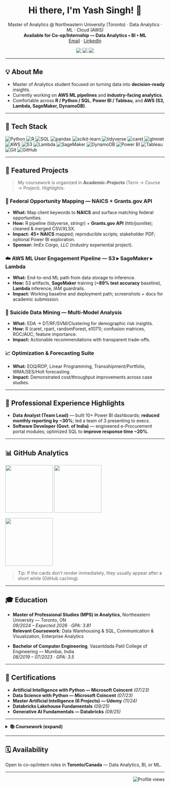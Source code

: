<!-- Profile README for github.com/singhyash2209 -->
<h1 align="center">Hi there, I'm Yash Singh! 👋</h1>

<p align="center">
  Master of Analytics @ Northeastern University (Toronto) · Data Analytics · ML · Cloud (AWS)<br/>
  <b>Available for Co-op/Internship — Data Analytics • BI • ML</b><br/>
  <a href="mailto:yash.singh504@gmail.com">Email</a> ·
  <a href="https://www.linkedin.com/in/singhyash2209">LinkedIn</a>
</p>

<p align="center">
  <!-- Social / Contact Badges -->
  <a href="mailto:singh.yasham@northeastern.edu"><img src="https://img.shields.io/badge/Email-Contact-informational?style=flat&logo=gmail&logoColor=white&color=EA4335" /></a>
  <a href="https://www.linkedin.com/in/singhyash2209"><img src="https://img.shields.io/badge/LinkedIn-Connect-blue?style=flat&logo=linkedin" /></a>
  <img src="https://img.shields.io/badge/Toronto-ON-lightgrey?style=flat&logo=google-maps" />
</p>

---

## 💡 About Me
- Master of Analytics student focused on turning data into **decision-ready** insights.
- Currently working on **AWS ML pipelines** and **industry-facing analytics**.
- Comfortable across **R / Python / SQL**, **Power BI / Tableau**, and **AWS (S3, Lambda, SageMaker, DynamoDB)**.

---

## 🧰 Tech Stack
<p>
  <!-- Languages -->
  <img alt="Python" src="https://img.shields.io/badge/Python-3776AB?logo=python&logoColor=white" />
  <img alt="R" src="https://img.shields.io/badge/R-276DC3?logo=r&logoColor=white" />
  <img alt="SQL" src="https://img.shields.io/badge/SQL-005C8A?logo=databricks&logoColor=white" />
  <!-- Data/ML -->
  <img alt="pandas" src="https://img.shields.io/badge/pandas-150458?logo=pandas&logoColor=white" />
  <img alt="scikit-learn" src="https://img.shields.io/badge/scikit--learn-F7931E?logo=scikitlearn&logoColor=white" />
  <img alt="tidyverse" src="https://img.shields.io/badge/tidyverse-1A162D?logo=R&logoColor=white" />
  <img alt="caret" src="https://img.shields.io/badge/caret-R%20pkg-75AADB" />
  <img alt="glmnet" src="https://img.shields.io/badge/glmnet-R%20pkg-75AADB" />
  <!-- Cloud -->
  <img alt="AWS" src="https://img.shields.io/badge/AWS-232F3E?logo=amazon-aws&logoColor=white" />
  <img alt="S3" src="https://img.shields.io/badge/S3-569A31?logo=amazons3&logoColor=white" />
  <img alt="Lambda" src="https://img.shields.io/badge/Lambda-FF9900?logo=awslambda&logoColor=white" />
  <img alt="SageMaker" src="https://img.shields.io/badge/SageMaker-1F72B5?logo=amazonaws&logoColor=white" />
  <img alt="DynamoDB" src="https://img.shields.io/badge/DynamoDB-4053D6?logo=amazondynamodb&logoColor=white" />
  <!-- BI -->
  <img alt="Power BI" src="https://img.shields.io/badge/Power%20BI-F2C811?logo=powerbi&logoColor=000" />
  <img alt="Tableau" src="https://img.shields.io/badge/Tableau-E97627?logo=tableau&logoColor=white" />
  <!-- Workflow -->
  <img alt="Git" src="https://img.shields.io/badge/Git-F05032?logo=git&logoColor=white" />
  <img alt="GitHub" src="https://img.shields.io/badge/GitHub-181717?logo=github&logoColor=white" />
</p>

---

## 📌 Featured Projects
> My coursework is organized in **Academic-Projects** (Term → Course → Project). Highlights:

### 🧭 Federal Opportunity Mapping — NAICS + Grants.gov API
- **What:** Map client keywords to **NAICS** and surface matching federal opportunities.  
- **How:** R pipeline (tidyverse, stringr) + **Grants.gov API** (httr/jsonlite); cleaned & merged CSV/XLSX.  
- **Impact:** **45+ NAICS** mapped; reproducible scripts; stakeholder PDF; optional Power BI exploration.  
- **Sponsor:** *ImEx Cargo, LLC* (industry experiential project).

### ☁️ AWS ML User Engagement Pipeline — S3 ▸ SageMaker ▸ Lambda
- **What:** End-to-end ML path from data storage to inference.  
- **How:** S3 artifacts, **SageMaker** training (**~89% test accuracy** baseline), **Lambda** inference, IAM guardrails.  
- **Impact:** Working baseline and deployment path; screenshots + docs for academic submission.

### 🧪 Suicide Data Mining — Multi-Model Analysis
- **What:** EDA → DT/RF/SVM/Clustering for demographic risk insights.  
- **How:** R (caret, rpart, randomForest, e1071); confusion matrices, ROC/AUC, feature importance.  
- **Impact:** Actionable recommendations with transparent trade-offs.

### 📈 Optimization & Forecasting Suite
- **What:** EOQ/ROP, Linear Programming, Transshipment/Portfolio, WMA/SES/Holt forecasting.  
- **Impact:** Demonstrated cost/throughput improvements across case studies.

---

## 💼 Professional Experience Highlights
- **Data Analyst (Team Lead)** — built 10+ Power BI dashboards; **reduced monthly reporting by ~30%**; led a team of 3 presenting to execs.  
- **Software Developer (Govt. of India)** — engineered e-Procurement portal modules; optimized SQL to **improve response time ~20%**.

---

## 📊 GitHub Analytics
<p align="left">
  <img src="https://github-readme-stats.vercel.app/api?username=singhyash2209&show_icons=true&theme=transparent" height="150" />
  <img src="https://github-readme-stats.vercel.app/api/top-langs/?username=singhyash2209&layout=compact&theme=transparent" height="150" />
</p>

<p>
  <img src="https://streak-stats.demolab.com/?user=singhyash2209&theme=transparent" height="150" />
</p>

> Tip: If the cards don’t render immediately, they usually appear after a short while (GitHub caching).

---

## 🎓 Education
- **Master of Professional Studies (MPS) in Analytics**, Northeastern University — Toronto, ON  
  *09/2024 – Expected 2026 · GPA: 3.81*  
  **Relevant Coursework:** Data Warehousing & SQL, Communication & Visualization, Enterprise Analytics

- **Bachelor of Computer Engineering**, Vasantdada Patil College of Engineering — Mumbai, India  
  *08/2019 – 07/2023 · GPA: 3.5*

---

## 🏅 Certifications
- **Artificial Intelligence with Python — Microsoft Coincent** *(07/23)*
- **Data Science with Python — Microsoft Coincent** *(07/23)*
- **Master Artificial Intelligence (6 Projects) — Udemy** *(11/24)*
- **Databricks Lakehouse Fundamentals** *(09/25)*
- **Generative AI Fundamentals — Databricks** *(09/25)*

---

<details>
  <summary><b>📚 Coursework (expand)</b></summary>

  ### Data Mining & ML
  - Decision Trees, Logistic Regression, Ensembles, **SVM**, Text Mining

  ### Statistics & Modeling
  - Regression diagnostics (Ames), Logistic classification, **Ridge/LASSO (glmnet)**

  ### Enterprise Analytics
  - Simulation (Monte Carlo), Forecasting (WMA/SES/Holt), Inventory (EOQ/ROP), LP, Transshipment/Portfolio

  ### Cloud & Data Management
  - **AWS (S3, Lambda, SageMaker, DynamoDB)**, database design & SQL
</details>

---

## 🗓 Availability
Open to co-op/intern roles in **Toronto/Canada** — Data Analytics, BI, or ML.

---

<p align="right">
  <img src="https://komarev.com/ghpvc/?username=singhyash2209&style=flat&label=Profile+Views" alt="Profile views"/>
</p>
